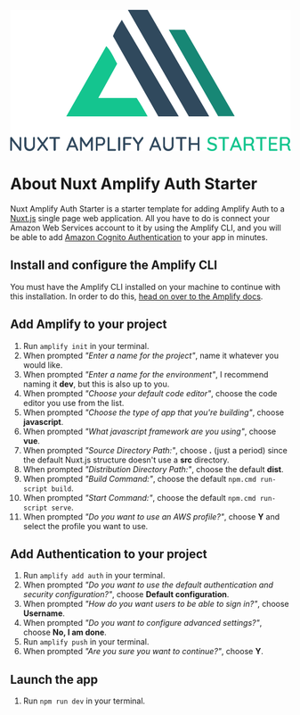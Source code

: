 ![Nuxt Amplify Auth Starter](https://github.com/TheShadowSmith/nuxt-amplify-auth-starter/blob/master/assets/logo.png "Nuxt Amplify Auth Starter")

# About Nuxt Amplify Auth Starter
Nuxt Amplify Auth Starter is a starter template for adding Amplify Auth to a [Nuxt.js](https://nuxtjs.org/) single page web application. All you have to do is connect your Amazon Web Services account to it by using the Amplify CLI, and you will be able to add [Amazon Cognito Authentication](https://aws.amazon.com/cognito/) to your app in minutes.

## Install and configure the Amplify CLI
You must have the Amplify CLI installed on your machine to continue with this installation.
In order to do this, [head on over to the Amplify docs](https://aws-amplify.github.io/docs/).

## Add Amplify to your project
1. Run `amplify init` in your terminal.
2. When prompted *"Enter a name for the project"*, name it whatever you would like.
3. When prompted *"Enter a name for the environment"*, I recommend naming it **dev**, but this is also up to you.
4. When prompted *"Choose your default code editor"*, choose the code editor you use from the list.
5. When prompted *"Choose the type of app that you're building"*, choose **javascript**.
6. When prompted *"What javascript framework are you using"*, choose **vue**.
7. When prompted *"Source Directory Path:"*, choose **.** (just a period) since the default Nuxt.js structure doesn't use a **src** directory.
8. When prompted *"Distribution Directory Path:"*, choose the default **dist**.
9. When prompted *"Build Command:"*, choose the default `npm.cmd run-script build`.
10. When prompted *"Start Command:"*, choose the default `npm.cmd run-script serve`.
11. When prompted *"Do you want to use an AWS profile?"*, choose **Y** and select the profile you want to use.

## Add Authentication to your project
1. Run `amplify add auth` in your terminal.
2. When prompted *"Do you want to use the default authentication and security configuration?"*, choose **Default configuration**.
3. When prompted *"How do you want users to be able to sign in?"*, choose **Username**.
4. When prompted *"Do you want to configure advanced settings?"*, choose **No, I am done**.
5. Run `amplify push` in your terminal.
6. When prompted *"Are you sure you want to continue?"*, choose **Y**.

## Launch the app
1. Run `npm run dev` in your terminal.